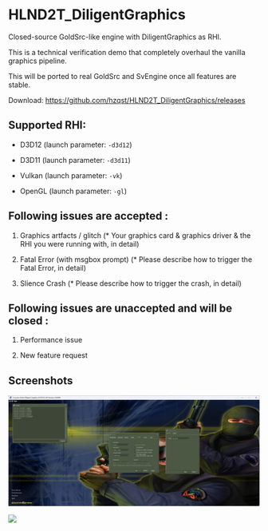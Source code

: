# HLND2T_DiligentGraphics

Closed-source GoldSrc-like engine with DiligentGraphics as RHI.

This is a technical verification demo that completely overhaul the vanilla graphics pipeline.

This will be ported to real GoldSrc and SvEngine once all features are stable.

Download: https://github.com/hzqst/HLND2T_DiligentGraphics/releases

## Supported RHI:

* D3D12 (launch parameter: `-d3d12`)

* D3D11 (launch parameter: `-d3d11`)

* Vulkan (launch parameter: `-vk`)

* OpenGL (launch parameter: `-gl`)

## Following issues are accepted :

1. Graphics artfacts / glitch (* Your graphics card & graphics driver & the RHI you were running with, in detail)

2. Fatal Error (with msgbox prompt) (* Please describe how to trigger the Fatal Error, in detail)

3. Slience Crash (* Please describe how to trigger the crash, in detail)

## Following issues are unaccepted and will be closed :

1. Performance issue

2. New feature request

## Screenshots

![](/img/1.png)

![](/img/2.png)